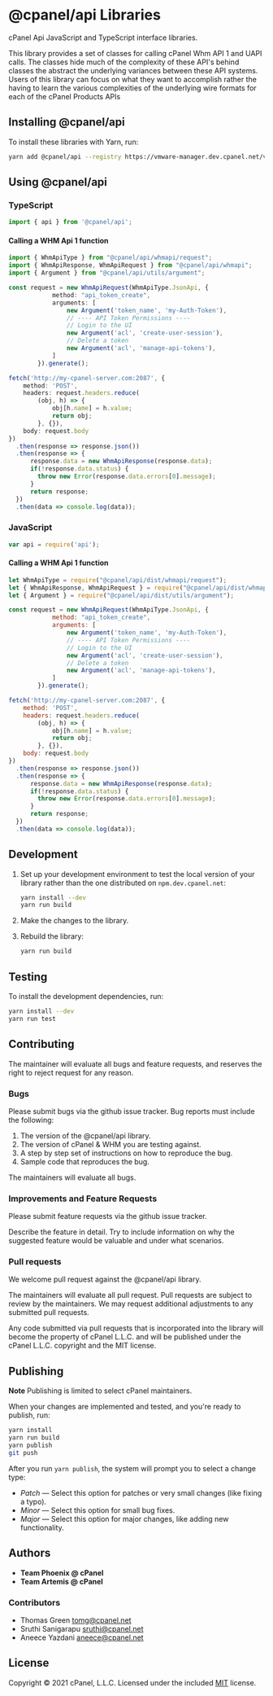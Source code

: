 # @cpanel/api Libraries

cPanel Api JavaScript and TypeScript interface libraries.

This library provides a set of classes for calling cPanel Whm API 1 and UAPI calls. The classes hide much of the complexity of these API's behind classes the abstract the underlying variances between these API systems. Users of this library can focus on what they want to accomplish rather the having to learn the various complexities of the underlying wire formats for each of the cPanel Products APIs

## Installing @cpanel/api

To install these libraries with Yarn, run:

```sh
yarn add @cpanel/api --registry https://vmware-manager.dev.cpanel.net/verdaccio/
```

## Using @cpanel/api

### TypeScript

```ts
import { api } from '@cpanel/api';
```

#### Calling a WHM Api 1 function

```ts
import { WhmApiType } from "@cpanel/api/whmapi/request";
import { WhmApiResponse, WhmApiRequest } from "@cpanel/api/whmapi";
import { Argument } from "@cpanel/api/utils/argument";

const request = new WhmApiRequest(WhmApiType.JsonApi, {
            method: "api_token_create",
            arguments: [
                new Argument('token_name', 'my-Auth-Token'),
                // ---- API Token Permissions ----
                // Login to the UI
                new Argument('acl', 'create-user-session'),
                // Delete a token
                new Argument('acl', 'manage-api-tokens'),
            ]
        }).generate();

fetch('http://my-cpanel-server.com:2087', {
    method: 'POST',
    headers: request.headers.reduce(
        (obj, h) => {
            obj[h.name] = h.value;
            return obj;
        }, {}),
    body: request.body
})
  .then(response => response.json())
  .then(response => {
      response.data = new WhmApiResponse(response.data);
      if(!response.data.status) {
        throw new Error(response.data.errors[0].message);
      }
      return response;
  })
  .then(data => console.log(data));
```

### JavaScript

```js
var api = require('api');
```

#### Calling a WHM Api 1 function

```js
let WhmApiType = require("@cpanel/api/dist/whmapi/request");
let { WhmApiResponse, WhmApiRequest } = require("@cpanel/api/dist/whmapi");
let { Argument } = require("@cpanel/api/dist/utils/argument");

const request = new WhmApiRequest(WhmApiType.JsonApi, {
            method: "api_token_create",
            arguments: [
                new Argument('token_name', 'my-Auth-Token'),
                // ---- API Token Permissions ----
                // Login to the UI
                new Argument('acl', 'create-user-session'),
                // Delete a token
                new Argument('acl', 'manage-api-tokens'),
            ]
        }).generate();

fetch('http://my-cpanel-server.com:2087', {
    method: 'POST',
    headers: request.headers.reduce(
        (obj, h) => {
            obj[h.name] = h.value;
            return obj;
        }, {}),
    body: request.body
})
  .then(response => response.json())
  .then(response => {
      response.data = new WhmApiResponse(response.data);
      if(!response.data.status) {
        throw new Error(response.data.errors[0].message);
      }
      return response;
  })
  .then(data => console.log(data));
```

## Development

1. Set up your development environment to test the local version of your library rather than the one distributed on `npm.dev.cpanel.net`:

    ```sh
    yarn install --dev
    yarn run build
    ```

2. Make the changes to the library.
3. Rebuild the library:

    ```sh
    yarn run build
    ```

## Testing

To install the development dependencies, run:

```sh
yarn install --dev
yarn run test
```

## Contributing

The maintainer will evaluate all bugs and feature requests, and reserves the right to reject request for any reason.

### Bugs

Please submit bugs via the github issue tracker. Bug reports must include the following:

1. The version of the @cpanel/api library.
2. The version of cPanel & WHM you are testing against.
3. A step by step set of instructions on how to reproduce the bug.
4. Sample code that reproduces the bug.

The maintainers will evaluate all bugs.

### Improvements and Feature Requests

Please submit feature requests via the github issue tracker.

Describe the feature in detail. Try to include information on why the suggested feature would be valuable and under what scenarios.

### Pull requests

We welcome pull request against the @cpanel/api library.

The maintainers will evaluate all pull request. Pull requests are subject to review by the maintainers. We may request additional adjustments to any submitted pull requests.

Any code submitted via pull requests that is incorporated into the library will become the property of cPanel L.L.C. and will be published under the cPanel L.L.C. copyright and the MIT license.

## Publishing

**Note** Publishing is limited to select cPanel maintainers.

When your changes are implemented and tested, and you're ready to publish, run:

```sh
yarn install
yarn run build
yarn publish
git push
```

After you run `yarn publish`, the system will prompt you to select a change type:

* *Patch* — Select this option for patches or very small changes (like fixing a typo).
* *Minor* — Select this option for small bug fixes.
* *Major* — Select this option for major changes, like adding new functionality.

## Authors

* **Team Phoenix @ cPanel**
* **Team Artemis @ cPanel**

### Contributors
* Thomas Green <tomg@cpanel.net>
* Sruthi Sanigarapu <sruthi@cpanel.net>
* Aneece Yazdani <aneece@cpanel.net>

## License
Copyright © 2021 cPanel, L.L.C.
Licensed under the included [MIT](https://github.com/CpanelInc/cpanel-node-api/blob/main/LICENSE) license.

